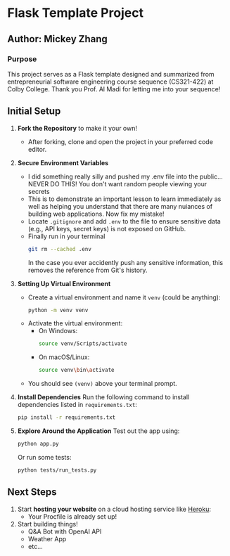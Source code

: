 # Flask Template Project

## Author: Mickey Zhang

### Purpose

This project serves as a Flask template designed and summarized from entrepreneurial software engineering course sequence (CS321-422) at Colby College.
Thank you Prof. Al Madi for letting me into your sequence!

## Initial Setup

1. **Fork the Repository** to make it your own!

   - After forking, clone and open the project in your preferred code editor.

2. **Secure Environment Variables**

   - I did something really silly and pushed my .env file into the public... NEVER DO THIS! You don't want random people viewing your secrets
   - This is to demonstrate an important lesson to learn immediately as well as helping you understand that there are many nuiances of building web applications. Now fix my mistake!
   - Locate `.gitignore` and add `.env` to the file to ensure sensitive data (e.g., API keys, secret keys) is not exposed on GitHub.
   - Finally run in your terminal
     ```bash
     git rm --cached .env
     ```
     In the case you ever accidently push any sensitive information, this removes the reference from Git's history.

3. **Setting Up Virtual Environment**

   - Create a virtual environment and name it `venv` (could be anything):
     ```bash
     python -m venv venv
     ```
   - Activate the virtual environment:
     - On Windows:
       ```bash
       source venv/Scripts/activate
       ```
     - On macOS/Linux:
       ```bash
       source venv\bin\activate
       ```
   - You should see `(venv)` above your terminal prompt.

4. **Install Dependencies**
   Run the following command to install dependencies listed in `requirements.txt`:
   ```bash
   pip install -r requirements.txt
   ```
5. **Explore Around the Application**
   Test out the app using:
   ```bash
   python app.py
   ```
   Or run some tests:
   ```bash
   python tests/run_tests.py
   ```

## Next Steps

1. Start **hosting your website** on a cloud hosting service like [Heroku](https://www.heroku.com/):
   - Your Procfile is already set up!
2. Start building things!
   - Q&A Bot with OpenAI API
   - Weather App
   - etc...
